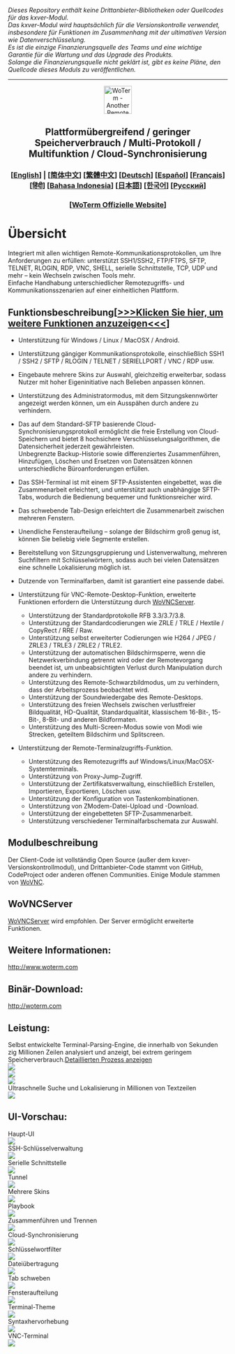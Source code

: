 *Dieses Repository enthält keine Drittanbieter-Bibliotheken oder Quellcodes für das kxver-Modul.  
Das kxver-Modul wird hauptsächlich für die Versionskontrolle verwendet, insbesondere für Funktionen im Zusammenhang mit der ultimativen Version wie Datenverschlüsselung.  
Es ist die einzige Finanzierungsquelle des Teams und eine wichtige Garantie für die Wartung und das Upgrade des Produkts.  
Solange die Finanzierungsquelle nicht geklärt ist, gibt es keine Pläne, den Quellcode dieses Moduls zu veröffentlichen.*  
***
<p align="center">
  <img src="woterm.png" width="64" alt="WoTerm - Another Remote Access Assistant">
  <h2 style="text-align: center;">Plattformübergreifend / geringer Speicherverbrauch / Multi-Protokoll / Multifunktion / Cloud-Synchronisierung</h2>
<h3 style="text-align: center;">
  [<a href="../README.md">English</a>] | 
  [<a href="README-zh_CN.md">简体中文</a>]
  [<a href="README-zh_TW.md">繁體中文</a>]
  [<a href="README-de.md">Deutsch</a>]
  [<a href="README-es.md">Español</a>]
  [<a href="README-fr.md">Français</a>]
  [<a href="README-hi.md">हिंदी</a>]
  [<a href="README-id.md">Bahasa Indonesia</a>]
  [<a href="README-ja.md">日本語</a>]
  [<a href="README-ko.md">한국어</a>]
  [<a href="README-ru.md">Русский</a>]
</h3>
  <h3 style="text-align: center;">[<a href="https://woterm.com">WoTerm Offizielle Website</a>]</a></h3>
</p>

# Übersicht
Integriert mit allen wichtigen Remote-Kommunikationsprotokollen, um Ihre Anforderungen zu erfüllen: unterstützt SSH1/SSH2, FTP/FTPS, SFTP, TELNET, RLOGIN, RDP, VNC, SHELL, serielle Schnittstelle, TCP, UDP und mehr – kein Wechseln zwischen Tools mehr.  
Einfache Handhabung unterschiedlicher Remotezugriffs- und Kommunikationsszenarien auf einer einheitlichen Plattform.

## Funktionsbeschreibung[<a href="https://en.woterm.com/versions/">&gt;&gt;&gt;Klicken Sie hier, um weitere Funktionen anzuzeigen&lt;&lt;&lt;</a>]
- Unterstützung für Windows / Linux / MacOSX / Android.  
- Unterstützung gängiger Kommunikationsprotokolle, einschließlich SSH1 / SSH2 / SFTP / RLOGIN / TELNET / SERIELLPORT / VNC / RDP usw.  
- Eingebaute mehrere Skins zur Auswahl, gleichzeitig erweiterbar, sodass Nutzer mit hoher Eigeninitiative nach Belieben anpassen können.  
- Unterstützung des Administratormodus, mit dem Sitzungskennwörter angezeigt werden können, um ein Ausspähen durch andere zu verhindern.  
- Das auf dem Standard-SFTP basierende Cloud-Synchronisierungsprotokoll ermöglicht die freie Erstellung von Cloud-Speichern und bietet 8 hochsichere Verschlüsselungsalgorithmen, die Datensicherheit jederzeit gewährleisten.  
Unbegrenzte Backup-Historie sowie differenziertes Zusammenführen, Hinzufügen, Löschen und Ersetzen von Datensätzen können unterschiedliche Büroanforderungen erfüllen.  
- Das SSH-Terminal ist mit einem SFTP-Assistenten eingebettet, was die Zusammenarbeit erleichtert, und unterstützt auch unabhängige SFTP-Tabs, wodurch die Bedienung bequemer und funktionsreicher wird.  
- Das schwebende Tab-Design erleichtert die Zusammenarbeit zwischen mehreren Fenstern.  
- Unendliche Fensteraufteilung – solange der Bildschirm groß genug ist, können Sie beliebig viele Segmente erstellen.  
- Bereitstellung von Sitzungsgruppierung und Listenverwaltung, mehreren Suchfiltern mit Schlüsselwörtern, sodass auch bei vielen Datensätzen eine schnelle Lokalisierung möglich ist.  
- Dutzende von Terminalfarben, damit ist garantiert eine passende dabei.  

- Unterstützung für VNC-Remote-Desktop-Funktion, erweiterte Funktionen erfordern die Unterstützung durch [WoVNCServer](http://wovnc.com).  
  - Unterstützung der Standardprotokolle RFB 3.3/3.7/3.8.  
  - Unterstützung der Standardcodierungen wie ZRLE / TRLE / Hextile / CopyRect / RRE / Raw.  
  - Unterstützung selbst erweiterter Codierungen wie H264 / JPEG / ZRLE3 / TRLE3 / ZRLE2 / TRLE2.  
  - Unterstützung der automatischen Bildschirmsperre, wenn die Netzwerkverbindung getrennt wird oder der Remotevorgang beendet ist, um unbeabsichtigten Verlust durch Manipulation durch andere zu verhindern.  
  - Unterstützung des Remote-Schwarzbildmodus, um zu verhindern, dass der Arbeitsprozess beobachtet wird.  
  - Unterstützung der Soundwiedergabe des Remote-Desktops.  
  - Unterstützung des freien Wechsels zwischen verlustfreier Bildqualität, HD-Qualität, Standardqualität, klassischem 16-Bit-, 15-Bit-, 8-Bit- und anderen Bildformaten.  
  - Unterstützung des Multi-Screen-Modus sowie von Modi wie Strecken, geteiltem Bildschirm und Splitscreen.  

- Unterstützung der Remote-Terminalzugriffs-Funktion.  
  - Unterstützung des Remotezugriffs auf Windows/Linux/MacOSX-Systemterminals.  
  - Unterstützung von Proxy-Jump-Zugriff.  
  - Unterstützung der Zertifikatsverwaltung, einschließlich Erstellen, Importieren, Exportieren, Löschen usw.  
  - Unterstützung der Konfiguration von Tastenkombinationen.  
  - Unterstützung von ZModem-Datei-Upload und -Download.  
  - Unterstützung der eingebetteten SFTP-Zusammenarbeit.  
  - Unterstützung verschiedener Terminalfarbschemata zur Auswahl.  

## Modulbeschreibung
Der Client-Code ist vollständig Open Source (außer dem kxver-Versionskontrollmodul), und Drittanbieter-Code stammt von GitHub, CodeProject oder anderen offenen Communities. Einige Module stammen von [WoVNC](http://wovnc.com).  

## WoVNCServer
[WoVNCServer](http://www.wovnc.com) wird empfohlen. Der Server ermöglicht erweiterte Funktionen.  

## Weitere Informationen:
<a href="http://www.woterm.com">http://www.woterm.com</a>  

## Binär-Download:
<a href="http://woterm.com">http://woterm.com</a>  

## Leistung:
<div>Selbst entwickelte Terminal-Parsing-Engine, die innerhalb von Sekunden zig Millionen Zeilen analysiert und anzeigt, bei extrem geringem Speicherverbrauch.<a href="Performance-de.md">Detaillierten Prozess anzeigen<a>
<br><img src="timeseq1.png"/>
<br><img src="urandom_test_speed.png"/>
<br><img src="urandom_test_memory.png"/>
</div>
<div>Ultraschnelle Suche und Lokalisierung in Millionen von Textzeilen<br><img src="search.gif"/></div>


## UI-Vorschau:
<div>Haupt-UI<br><img src="main.gif"/></div>
<div>SSH-Schlüsselverwaltung<br><img src="keymgr2.gif"></div>
<div>Serielle Schnittstelle<br><img src="serialport.gif"></div>
<div>Tunnel<br><img src="tunnel.png"></div>
<div>Mehrere Skins<br><img src="skins.png"></div>
<div>Playbook<br><img src="playbook.gif"></div>
<div>Zusammenführen und Trennen<br><img src="merge.gif"></div>
<div>Cloud-Synchronisierung<br><img src="sync.gif"></div>
<div>Schlüsselwortfilter<br><img src="filter.gif"/></div>
<div>Dateiübertragung<br><img src="sftp.gif"/></div>
<div>Tab schweben<br><img src="float.gif"/></div>
<div>Fensteraufteilung<br><img src="split.gif"/></div>
<div>Terminal-Theme<br><img src="patten.gif"/></div>
<div>Syntaxhervorhebung<br><img src="highlight.gif"/></div>
<div>VNC-Terminal<br><img src="vnc.gif"/></div>
